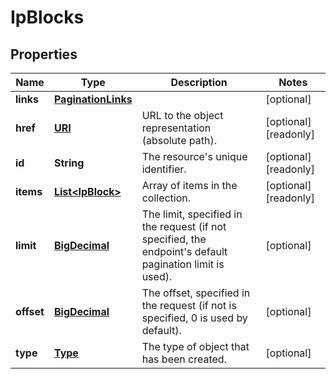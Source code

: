 

# IpBlocks

## Properties

| Name | Type | Description | Notes |
| ------------ | ------------- | ------------- | ------------- |
| **links** | [**PaginationLinks**](PaginationLinks.md) |  |  [optional] |
| **href** | [**URI**](URI.md) | URL to the object representation (absolute path). |  [optional] [readonly] |
| **id** | **String** | The resource&#39;s unique identifier. |  [optional] [readonly] |
| **items** | [**List&lt;IpBlock&gt;**](IpBlock.md) | Array of items in the collection. |  [optional] [readonly] |
| **limit** | [**BigDecimal**](BigDecimal.md) | The limit, specified in the request (if not specified, the endpoint&#39;s default pagination limit is used). |  [optional] |
| **offset** | [**BigDecimal**](BigDecimal.md) | The offset, specified in the request (if not is specified, 0 is used by default). |  [optional] |
| **type** | [**Type**](Type.md) | The type of object that has been created. |  [optional] |


